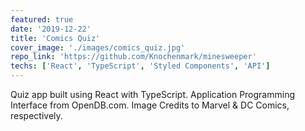 ```yaml
---
featured: true
date: '2019-12-22'
title: 'Comics Quiz'
cover_image: './images/comics_quiz.jpg'
repo_link: 'https://github.com/Knochenmark/minesweeper'
techs: ['React', 'TypeScript', 'Styled Components', 'API']
---
```


Quiz app built using React with TypeScript. Application Programming Interface from OpenDB.com. Image Credits to Marvel & DC Comics, respectively.
